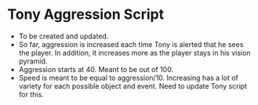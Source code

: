 # Tony Aggression Script

- To be created and updated.
- So far, aggression is increased each time Tony is alerted that he sees the player. In addition, it increases more as the player stays in his vision pyramid.
- Aggression starts at 40. Meant to be out of 100.
- Speed is meant to be equal to aggression/10. Increasing has a lot of variety for each possible object and event. Need to update Tony script for this.
